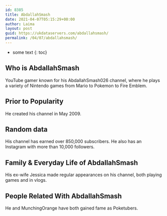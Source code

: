 ```yaml
---
id: 8385
title: AbdallahSmash
date: 2021-04-07T05:15:29+00:00
author: Laima
layout: post
guid: https://ukdataservers.com/abdallahsmash/
permalink: /04/07/abdallahsmash/
---
```


* some text
{: toc}


## Who is AbdallahSmash
                  
                  
                  
YouTube gamer known for his AbdallahSmash026 channel, where he plays a variety of Nintendo games from Mario to Pokemon to Fire Emblem.
                  
              
            
              
            
                
                
                
## Prior to Popularity
                  
                  
                  
He created his channel in May 2009.
                  
              
            
              
            
                
                
                
## Random data
                  
                  
                  
His channel has earned over 850,000 subscribers. He also has an Instagram with more than 10,000 followers.
                  
              
            
              
            
                
                
                
## Family & Everyday Life of AbdallahSmash
                  
                  
                  
His ex-wife Jessica made regular appearances on his channel, both playing games and in vlogs.
                  
              
            
              
            
                
                
                
## People Related With AbdallahSmash
                  
                  
                  
He and MunchingOrange have both gained fame as Poketubers.
                  
              
            
              
            
                
              
            
              
              
            
            
              
            
          
          
          